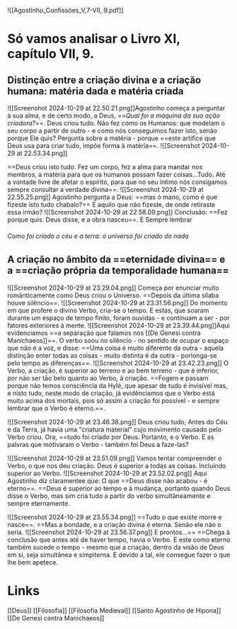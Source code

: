 ![[Agostinho_Confissões_V,7-VII, 9.pdf]]
# Só vamos analisar o Livro XI, capítulo VII, 9.
## Distinção entre a criação divina e a criação humana: matéria dada e matéria criada
![[Screenshot 2024-10-29 at 22.50.21.png]]Agostinho começa a perguntar à sua alma, e de certo modo, a Deus, ==*Qual foi a máquina da sua ação criadora?*==. Deus criou tudo.
Não fez como os Humanos: que modelam o seu corpo a partir de outro - e como nós conseguimos fazer isto, senão porque Ele quis?
Pergunta sobre a matéria - porque ==este artífice que Deus usa para criar tudo, impõe forma à matéria==.
![[Screenshot 2024-10-29 at 22.53.34.png]]

==Deus criou isto tudo. Fez um corpo, fez a alma para mandar nos membros, a matéria para que os humanos possam fazer coisas...Tudo. Até a vontade livre de afetar o espírito, para que no seu íntimo nós consigamos sempre consultar a verdade divina==.
![[Screenshot 2024-10-29 at 22.55.25.png]]
Agostinho pergunta a Deus: ==mas ó mano, como é que fizeste isto tudo chabalo?==
E aquilo que não fizeste, de onde retiraste essa irmão?
![[Screenshot 2024-10-29 at 22.58.09.png]]
Conclusão: ==Fez porque quis. Deus disse, e a obra nasceu==.
E Sempre lembrar
###### Como foi criado o céu e a terra: o universo foi criado do nada

## A criação no âmbito da ==eternidade divina== e a ==criação própria da temporalidade humana==
![[Screenshot 2024-10-29 at 23.29.04.png]]
Começa por enunciar muito românticamente como Deus criou o Universo.
==Depois da última sílaba houve silêncio==.
![[Screenshot 2024-10-29 at 23.31.56.png]]
Do momento em que profere o divino Verbo, cria-se o tempo. E estas, que soaram durante um espaço de tempo finito, foram ouvidas - e continuam a ser - por fatores exteriores à mente. 
![[Screenshot 2024-10-29 at 23.39.44.png]]Aqui evidenciamos ==a separação que falamos nos [[De Genesi contra Manichaeos]]==. O verbo soou no silêncio - no sentido de ocupar o espaço que não é a voz, e disse: ==Uma coisa é muito diferente da outra - aquela distinção enter todas as coisas - muito distinta é da outra - porlonga-se pelo tempo as diferenças==.
![[Screenshot 2024-10-29 at 23.42.23.png]]
O Verbo, a criação, é superior ao terreno e ao bem terreno - que é inferior, por não ser tão belo quanto ao Verbo, à criação. ==Fogem e passam porque não temos consciência da Hylé, que apesar de tudo é invisível mas, e nisto tudo, neste modo de criação, já evidênciamos que o Verbo está muito acima dos mortais, pois só assim a criação foi possível - e sempre lembrar que o Verbo é eterno.==.

![[Screenshot 2024-10-29 at 23.46.38.png]]
Deus criou tudo, Antes do Céu e da Terra, já havia uma "criatura material" cujo movimento causado pelo Verbo criou. Ora, ==tudo foi criado por Deus. Portanto, e o Verbo. E as palvras que motivaram o Verbo - também foi Deus a faze-las?

![[Screenshot 2024-10-29 at 23.51.09.png]]
Vamos tentar compreender o Verbo, o que nos deu criação.
Deus é superior a todas as coisas. Incluindo superior ao Verbo.
![[Screenshot 2024-10-29 at 23.52.02.png]]
Aqui Agostinho diz claramentee que: O que ==Deus disse não acabou - é eterno==. ==Deus é superior ao tempo e à mudança, portanto quando Deus disse o Verbo, mas sim cria tudo a partir do verbo simultâneamente e sempre eternamente.

![[Screenshot 2024-10-29 at 23.55.34.png]]
==Tudo o que existe morre e nasce==. ==Mas a bondade, e a criação divina é eterna. Senão ele não o seria.
![[Screenshot 2024-10-29 at 23.56.37.png]]
E prontos...==
==Chega à conclusão que antes até de haver tempo, havia o Verbo. E este como eterno também sucede o tempo - mesmo que a criação, dentro da visão de Deus em si, seja simultânea e simpiterna.
E devido a tal, ele consegue fazer o que lhe bem apetece.



# Links
[[Deus]]
[[Filosofia]]
[[Filosofia Medieval]]
[[Santo Agostinho de Hipona]]
[[De Genesi contra Manichaeos]]

